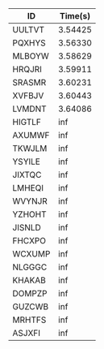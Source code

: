 |ID|Time(s)|
|-|-|
|UULTVT|3.54425|
|PQXHYS|3.56330|
|MLBOYW|3.58629|
|HRQJRI|3.59911|
|SRASMR|3.60231|
|XVFBJV|3.60443|
|LVMDNT|3.64086|
|HIGTLF|inf|
|AXUMWF|inf|
|TKWJLM|inf|
|YSYILE|inf|
|JIXTQC|inf|
|LMHEQI|inf|
|WVYNJR|inf|
|YZHOHT|inf|
|JISNLD|inf|
|FHCXPO|inf|
|WCXUMP|inf|
|NLGGGC|inf|
|KHAKAB|inf|
|DOMPZP|inf|
|GUZCWB|inf|
|MRHTFS|inf|
|ASJXFI|inf|
